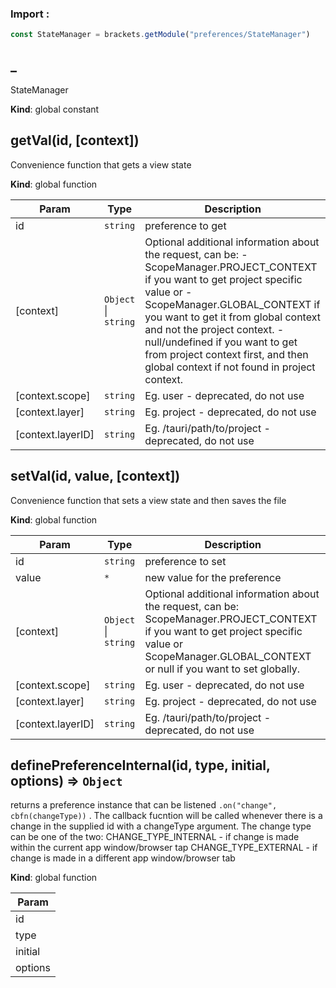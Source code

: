### Import :
```js
const StateManager = brackets.getModule("preferences/StateManager")
```

<a name="_"></a>

## \_
StateManager

**Kind**: global constant  
<a name="getVal"></a>

## getVal(id, [context])
Convenience function that gets a view state

**Kind**: global function  

| Param | Type | Description |
| --- | --- | --- |
| id | <code>string</code> | preference to get |
| [context] | <code>Object</code> \| <code>string</code> | Optional additional information about the request, can be:  - ScopeManager.PROJECT_CONTEXT  if you want to get project specific value  or  - ScopeManager.GLOBAL_CONTEXT if you want to get it from global context and not the project context.  - null/undefined if you want to get from project context first, and then global context if not found in project context. |
| [context.scope] | <code>string</code> | Eg. user - deprecated, do not use |
| [context.layer] | <code>string</code> | Eg. project - deprecated, do not use |
| [context.layerID] | <code>string</code> | Eg. /tauri/path/to/project - deprecated, do not use |

<a name="setVal"></a>

## setVal(id, value, [context])
Convenience function that sets a view state and then saves the file

**Kind**: global function  

| Param | Type | Description |
| --- | --- | --- |
| id | <code>string</code> | preference to set |
| value | <code>\*</code> | new value for the preference |
| [context] | <code>Object</code> \| <code>string</code> | Optional additional information about the request, can be:  ScopeManager.PROJECT_CONTEXT  if you want to get project specific value  or  ScopeManager.GLOBAL_CONTEXT or null if you want to set globally. |
| [context.scope] | <code>string</code> | Eg. user - deprecated, do not use |
| [context.layer] | <code>string</code> | Eg. project - deprecated, do not use |
| [context.layerID] | <code>string</code> | Eg. /tauri/path/to/project - deprecated, do not use |

<a name="definePreferenceInternal"></a>

## definePreferenceInternal(id, type, initial, options) ⇒ <code>Object</code>
returns a preference instance that can be listened `.on("change", cbfn(changeType))` . The callback fucntion will be calledwhenever there is a change in the supplied id with a changeType argument. The change type can be one of the two:CHANGE_TYPE_INTERNAL - if change is made within the current app window/browser tapCHANGE_TYPE_EXTERNAL - if change is made in a different app window/browser tab

**Kind**: global function  

| Param |
| --- |
| id | 
| type | 
| initial | 
| options | 

